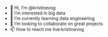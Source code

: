 - 👋 Hi, I’m @kristinevog
- 👀 I’m interested in big data
- 🌱 I’m currently learning data engineering
- 💞️ I’m looking to collaborate on great projects
- 📫 How to reach me live:kristinevog

<!---
kristinevog/kristinevog is a ✨ special ✨ repository because its `README.md` (this file) appears on your GitHub profile.
You can click the Preview link to take a look at your changes.
--->
